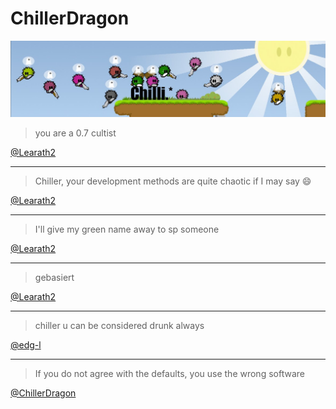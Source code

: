 # ChillerDragon

![Banner](https://raw.githubusercontent.com/ChillerDragon/ChillerDragon/master/ChilliBanner.jpg)

> you are a 0.7 cultist

[@Learath2](https://github.com/Learath2)

---

> Chiller, your development methods are quite chaotic if I may say 😄

[@Learath2](https://github.com/Learath2)

---

> I'll give my green name away to sp someone

[@Learath2](https://github.com/Learath2)

---

> gebasiert

[@Learath2](https://github.com/Learath2)

---

> chiller u can be considered drunk always

[@edg-l](https://github.com/edg.l)

---

> If you do not agree with the defaults, you use the wrong software

[@ChillerDragon](https://github.com/ChillerDragon)
